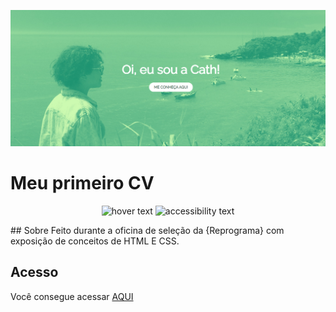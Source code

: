 ![Screenshot](banner-principal.png)

# Meu primeiro CV 
<p align="center">
  <img src="./IMG/banner-principal" width="350" title="hover text">
  <img src="your_relative_path_here_number_2_large_name" width="350" alt="accessibility text">
</p>
## Sobre
Feito durante a oficina de seleção da {Reprograma} com exposição de conceitos de HTML E CSS.

## Acesso
Você consegue acessar [AQUI](https://catharineresume.netlify.app/)
